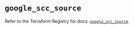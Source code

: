 # `google_scc_source`

Refer to the Terraform Registry for docs: [`google_scc_source`](https://registry.terraform.io/providers/hashicorp/google-beta/6.6.0/docs/resources/google_scc_source).
